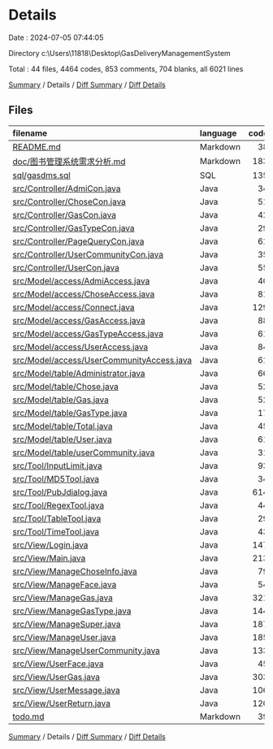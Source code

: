 # Details

Date : 2024-07-05 07:44:05

Directory c:\\Users\\11818\\Desktop\\GasDeliveryManagementSystem

Total : 44 files,  4464 codes, 853 comments, 704 blanks, all 6021 lines

[Summary](results.md) / Details / [Diff Summary](diff.md) / [Diff Details](diff-details.md)

## Files
| filename | language | code | comment | blank | total |
| :--- | :--- | ---: | ---: | ---: | ---: |
| [README.md](/README.md) | Markdown | 38 | 0 | 23 | 61 |
| [doc/图书管理系统需求分析.md](/doc/%E5%9B%BE%E4%B9%A6%E7%AE%A1%E7%90%86%E7%B3%BB%E7%BB%9F%E9%9C%80%E6%B1%82%E5%88%86%E6%9E%90.md) | Markdown | 183 | 0 | 184 | 367 |
| [sql/gasdms.sql](/sql/gasdms.sql) | SQL | 135 | 42 | 28 | 205 |
| [src/Controller/AdmiCon.java](/src/Controller/AdmiCon.java) | Java | 34 | 24 | 13 | 71 |
| [src/Controller/ChoseCon.java](/src/Controller/ChoseCon.java) | Java | 51 | 21 | 7 | 79 |
| [src/Controller/GasCon.java](/src/Controller/GasCon.java) | Java | 42 | 35 | 15 | 92 |
| [src/Controller/GasTypeCon.java](/src/Controller/GasTypeCon.java) | Java | 29 | 27 | 10 | 66 |
| [src/Controller/PageQueryCon.java](/src/Controller/PageQueryCon.java) | Java | 61 | 7 | 12 | 80 |
| [src/Controller/UserCommunityCon.java](/src/Controller/UserCommunityCon.java) | Java | 35 | 26 | 6 | 67 |
| [src/Controller/UserCon.java](/src/Controller/UserCon.java) | Java | 55 | 19 | 22 | 96 |
| [src/Model/access/AdmiAccess.java](/src/Model/access/AdmiAccess.java) | Java | 40 | 27 | 10 | 77 |
| [src/Model/access/ChoseAccess.java](/src/Model/access/ChoseAccess.java) | Java | 81 | 26 | 7 | 114 |
| [src/Model/access/Connect.java](/src/Model/access/Connect.java) | Java | 129 | 39 | 12 | 180 |
| [src/Model/access/GasAccess.java](/src/Model/access/GasAccess.java) | Java | 88 | 37 | 12 | 137 |
| [src/Model/access/GasTypeAccess.java](/src/Model/access/GasTypeAccess.java) | Java | 61 | 22 | 7 | 90 |
| [src/Model/access/UserAccess.java](/src/Model/access/UserAccess.java) | Java | 84 | 48 | 17 | 149 |
| [src/Model/access/UserCommunityAccess.java](/src/Model/access/UserCommunityAccess.java) | Java | 61 | 25 | 4 | 90 |
| [src/Model/table/Administrator.java](/src/Model/table/Administrator.java) | Java | 66 | 4 | 21 | 91 |
| [src/Model/table/Chose.java](/src/Model/table/Chose.java) | Java | 52 | 5 | 17 | 74 |
| [src/Model/table/Gas.java](/src/Model/table/Gas.java) | Java | 52 | 4 | 17 | 73 |
| [src/Model/table/GasType.java](/src/Model/table/GasType.java) | Java | 17 | 3 | 7 | 27 |
| [src/Model/table/Total.java](/src/Model/table/Total.java) | Java | 45 | 1 | 14 | 60 |
| [src/Model/table/User.java](/src/Model/table/User.java) | Java | 61 | 5 | 19 | 85 |
| [src/Model/table/userCommunity.java](/src/Model/table/userCommunity.java) | Java | 31 | 4 | 10 | 45 |
| [src/Tool/InputLimit.java](/src/Tool/InputLimit.java) | Java | 93 | 40 | 12 | 145 |
| [src/Tool/MD5Tool.java](/src/Tool/MD5Tool.java) | Java | 34 | 12 | 6 | 52 |
| [src/Tool/PubJdialog.java](/src/Tool/PubJdialog.java) | Java | 614 | 61 | 19 | 694 |
| [src/Tool/RegexTool.java](/src/Tool/RegexTool.java) | Java | 44 | 33 | 13 | 90 |
| [src/Tool/TableTool.java](/src/Tool/TableTool.java) | Java | 29 | 14 | 6 | 49 |
| [src/Tool/TimeTool.java](/src/Tool/TimeTool.java) | Java | 43 | 16 | 9 | 68 |
| [src/View/Login.java](/src/View/Login.java) | Java | 147 | 15 | 7 | 169 |
| [src/View/Main.java](/src/View/Main.java) | Java | 213 | 13 | 28 | 254 |
| [src/View/ManageChoseInfo.java](/src/View/ManageChoseInfo.java) | Java | 79 | 10 | 6 | 95 |
| [src/View/ManageFace.java](/src/View/ManageFace.java) | Java | 54 | 5 | 12 | 71 |
| [src/View/ManageGas.java](/src/View/ManageGas.java) | Java | 321 | 41 | 18 | 380 |
| [src/View/ManageGasType.java](/src/View/ManageGasType.java) | Java | 144 | 8 | 10 | 162 |
| [src/View/ManageSuper.java](/src/View/ManageSuper.java) | Java | 187 | 24 | 13 | 224 |
| [src/View/ManageUser.java](/src/View/ManageUser.java) | Java | 185 | 15 | 6 | 206 |
| [src/View/ManageUserCommunity.java](/src/View/ManageUserCommunity.java) | Java | 133 | 11 | 9 | 153 |
| [src/View/UserFace.java](/src/View/UserFace.java) | Java | 45 | 5 | 6 | 56 |
| [src/View/UserGas.java](/src/View/UserGas.java) | Java | 303 | 49 | 13 | 365 |
| [src/View/UserMessage.java](/src/View/UserMessage.java) | Java | 106 | 17 | 8 | 131 |
| [src/View/UserReturn.java](/src/View/UserReturn.java) | Java | 120 | 13 | 6 | 139 |
| [todo.md](/todo.md) | Markdown | 39 | 0 | 3 | 42 |

[Summary](results.md) / Details / [Diff Summary](diff.md) / [Diff Details](diff-details.md)